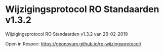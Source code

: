 Wijzigingsprotocol RO Standaarden v1.3.2
========================================

Wijzigingsprotocol RO Standaarden v1.3.2 van 26-02-2019

Open in Respec: https://geonovum.github.io/ro-wijzingsprotocol/
